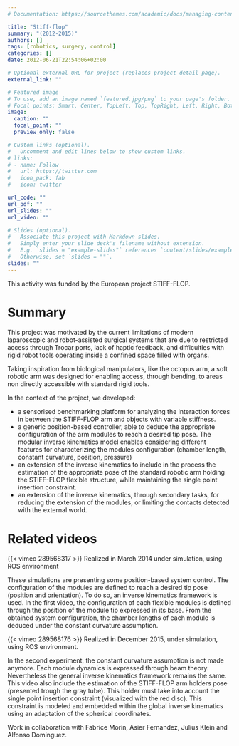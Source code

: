 ```yaml
---
# Documentation: https://sourcethemes.com/academic/docs/managing-content/

title: "Stiff-flop"
summary: "(2012-2015)"
authors: []
tags: [robotics, surgery, control]
categories: []
date: 2012-06-21T22:54:06+02:00

# Optional external URL for project (replaces project detail page).
external_link: ""

# Featured image
# To use, add an image named `featured.jpg/png` to your page's folder.
# Focal points: Smart, Center, TopLeft, Top, TopRight, Left, Right, BottomLeft, Bottom, BottomRight.
image:
  caption: ""
  focal_point: ""
  preview_only: false

# Custom links (optional).
#   Uncomment and edit lines below to show custom links.
# links:
# - name: Follow
#   url: https://twitter.com
#   icon_pack: fab
#   icon: twitter

url_code: ""
url_pdf: ""
url_slides: ""
url_video: ""

# Slides (optional).
#   Associate this project with Markdown slides.
#   Simply enter your slide deck's filename without extension.
#   E.g. `slides = "example-slides"` references `content/slides/example-slides.md`.
#   Otherwise, set `slides = ""`.
slides: ""
---
```


This activity was funded by the European project STIFF-FLOP.

# Summary

This project was motivated by the current limitations of modern laparoscopic and robot-assisted surgical systems that are due to restricted access through Trocar ports, lack of haptic feedback, and difficulties with rigid robot tools operating inside a confined space filled with organs.

Taking inspiration from biological manipulators, like the octopus arm, a soft robotic arm was designed for enabling access, through bending, to areas non directly accessible with standard rigid tools.

In the context of the project, we developed:

- a sensorised benchmarking platform for analyzing the interaction forces in between the STIFF-FLOP arm and objects with variable stiffness.
- a generic position-based controller, able to deduce the appropriate configuration of the arm modules to reach a desired tip pose. The modular inverse kinematics model enables considering different features for characterizing the modules configuration (chamber length, constant curvature, position, pressure)
- an extension of the inverse kinematics to include in the process the estimation of the appropriate pose of the standard robotic arm holding the STIFF-FLOP flexible structure, while maintaining the single point insertion constraint.
- an extension of the inverse kinematics, through secondary tasks, for reducing the extension of the modules, or limiting the contacts detected with the external world.

# Related videos

{{< vimeo 289568317 >}}
Realized in March 2014 under simulation, using ROS environment

These simulations are presenting some position-based system control.
The configuration of the modules are defined to reach a desired tip pose (position and orientation).
To do so, an inverse kinematics framework is used. In the first video, the configuration of each flexible modules is defined through the position of the module tip expressed in its base.
From the obtained system configuration, the chamber lengths of each module is deduced under the constant curvature assumption.

{{< vimeo 289568176 >}}
Realized in December 2015, under simulation, using ROS environment.

In the second experiment, the constant curvature assumption is not made anymore.
Each module dynamics is expressed through beam theory.
Nevertheless the general inverse kinematics framework remains the same.
This video also include the estimation of the STIFF-FLOP arm holders pose (presented trough the gray tube).
This holder must take into account the single point insertion constraint (visualized with the red disc).
This constraint is modeled and embedded within the global inverse kinematics using an adaptation of the spherical coordinates.

Work in collaboration with Fabrice Morin, Asier Fernandez, Julius Klein and Alfonso Dominguez.
